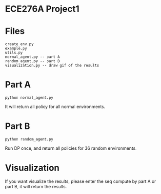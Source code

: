 # ECE276A Project1

# Files

```
create_env.py
example.py
utils.py
normal_agent.py -- part A
random_agent.py -- part B
visualization.py -- draw gif of the results
```

# Part A

```
python normal_agent.py
```

It will return all policy for all normal environments.

# Part B

```
python random_agent.py
```

Run DP once, and return all policies for 36 random environments.

# Visualization

If you want visualize the results, please enter the seq compute by part A or part B, it will return the results.

